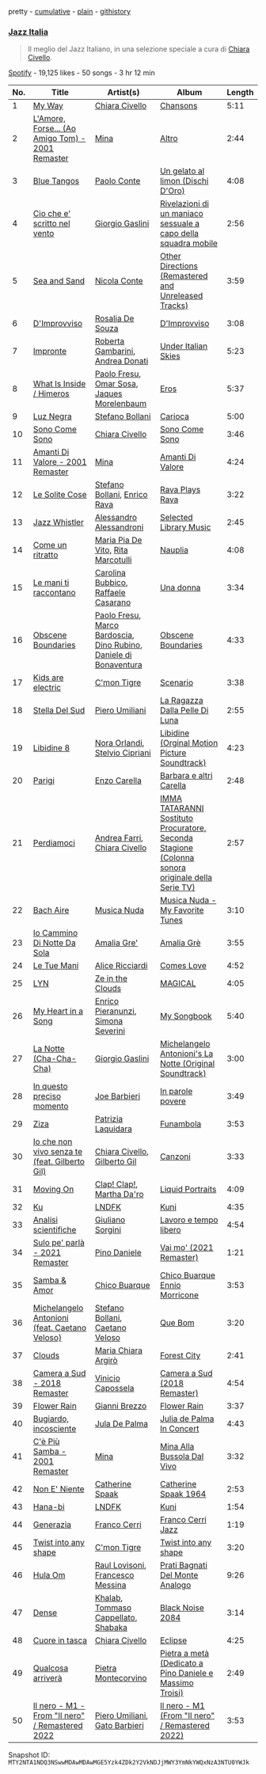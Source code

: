 pretty - [cumulative](/playlists/cumulative/37i9dQZF1DX30D074EWuy7.md) - [plain](/playlists/plain/37i9dQZF1DX30D074EWuy7) - [githistory](https://github.githistory.xyz/mackorone/spotify-playlist-archive/blob/main/playlists/plain/37i9dQZF1DX30D074EWuy7)

### [Jazz Italia](https://open.spotify.com/playlist/37i9dQZF1DX30D074EWuy7)

> Il meglio del Jazz Italiano, in una selezione speciale a cura di <a href="spotify:artist:4kVBW3oggjJ8epz4NWIGfk">Chiara Civello</a>.

[Spotify](https://open.spotify.com/user/spotify) - 19,125 likes - 50 songs - 3 hr 12 min

| No. | Title | Artist(s) | Album | Length |
|---|---|---|---|---|
| 1 | [My Way](https://open.spotify.com/track/3XJC0d3Yo0y17ZtOlOdC3P) | [Chiara Civello](https://open.spotify.com/artist/4kVBW3oggjJ8epz4NWIGfk) | [Chansons](https://open.spotify.com/album/7d6I7tR73f3smXLcKQNgF9) | 5:11 |
| 2 | [L'Amore, Forse..\. \(Ao Amigo Tom\) \- 2001 Remaster](https://open.spotify.com/track/3H3JYGpcMIWzbIbweeRzSC) | [Mina](https://open.spotify.com/artist/3HL1CyOnDLFJo1Rr8YBlKy) | [Altro](https://open.spotify.com/album/61htRVQVo0f4E9Gm9X4do7) | 2:44 |
| 3 | [Blue Tangos](https://open.spotify.com/track/4CTxJoPFfI8okvF8nPdiD6) | [Paolo Conte](https://open.spotify.com/artist/7bAIYB0KGbYXlGbIjyFAcI) | [Un gelato al limon \(Dischi D'Oro\)](https://open.spotify.com/album/3iuH9w9SQFXICFswmaoX8y) | 4:08 |
| 4 | [Cio che e' scritto nel vento](https://open.spotify.com/track/6wCsRchz3850j0GgfXYjrV) | [Giorgio Gaslini](https://open.spotify.com/artist/4Sqn2CbDsOLkRu20ALOnDF) | [Rivelazioni di un maniaco sessuale a capo della squadra mobile](https://open.spotify.com/album/2bu5QRAoFBgSryv8LQODxI) | 2:56 |
| 5 | [Sea and Sand](https://open.spotify.com/track/6SywHlqpazHVFfzw1rAnVz) | [Nicola Conte](https://open.spotify.com/artist/5dUI54FMDxPqaXbNs4kLpB) | [Other Directions \(Remastered and Unreleased Tracks\)](https://open.spotify.com/album/5cKcN1R8UBM5AHySPWAdCQ) | 3:59 |
| 6 | [D'Improvviso](https://open.spotify.com/track/2aco8Ba7NUEtHYRHN3ZhYd) | [Rosalia De Souza](https://open.spotify.com/artist/4UK7ZwlNiYWVFeATAQian1) | [D'Improvviso](https://open.spotify.com/album/5uMkplQohrSjoclLGmLpTe) | 3:08 |
| 7 | [Impronte](https://open.spotify.com/track/6dlMTPMkePiZ4YFn95Tcgv) | [Roberta Gambarini](https://open.spotify.com/artist/5tW1LNzRtpzKpzTK7HAWTS), [Andrea Donati](https://open.spotify.com/artist/0NZCNObxYB5k1IDkSNZyc0) | [Under Italian Skies](https://open.spotify.com/album/5SxQviRKSPWbCJwgTGf737) | 5:23 |
| 8 | [What Is Inside / Himeros](https://open.spotify.com/track/2D6d5d3HMrff4z8sAVHJBr) | [Paolo Fresu](https://open.spotify.com/artist/2qW0CNnmvdEQwiabdareHi), [Omar Sosa](https://open.spotify.com/artist/2zyVwasA2QkaVopBFZ2RfX), [Jaques Morelenbaum](https://open.spotify.com/artist/5QdS83aNvQzKgj43VTdY8d) | [Eros](https://open.spotify.com/album/33etMZVrNXc989ByzH0rlu) | 5:37 |
| 9 | [Luz Negra](https://open.spotify.com/track/24r0Ni7UbWHy69PBOe364Q) | [Stefano Bollani](https://open.spotify.com/artist/6LO13YjxG7x8waq1RGOYI7) | [Carioca](https://open.spotify.com/album/0BcPVNgNrtNtXdBrcz7fAp) | 5:00 |
| 10 | [Sono Come Sono](https://open.spotify.com/track/1F3tfdSF72hS1X3PSrwC5X) | [Chiara Civello](https://open.spotify.com/artist/4kVBW3oggjJ8epz4NWIGfk) | [Sono Come Sono](https://open.spotify.com/album/63VoYQPDzymodlgLyn3SWq) | 3:46 |
| 11 | [Amanti Di Valore \- 2001 Remaster](https://open.spotify.com/track/639VCzKkpuvvm95vYZuTyf) | [Mina](https://open.spotify.com/artist/3HL1CyOnDLFJo1Rr8YBlKy) | [Amanti Di Valore](https://open.spotify.com/album/51z3JDln4n8UxadU0KPgTR) | 4:24 |
| 12 | [Le Solite Cose](https://open.spotify.com/track/0EPjgMUOhFoWDYp5Kau4Fw) | [Stefano Bollani](https://open.spotify.com/artist/6LO13YjxG7x8waq1RGOYI7), [Enrico Rava](https://open.spotify.com/artist/0NLlZlYs28ClkYXasvqmjy) | [Rava Plays Rava](https://open.spotify.com/album/4zNq65EwCEDfs2mTih9bNs) | 3:22 |
| 13 | [Jazz Whistler](https://open.spotify.com/track/2eO48qUibU8IAM4tR51mrV) | [Alessandro Alessandroni](https://open.spotify.com/artist/6NXwJ5CEziDQrfimLpr7gZ) | [Selected Library Music](https://open.spotify.com/album/5LKhJ089woBuOf9e3eRzHC) | 2:45 |
| 14 | [Come un ritratto](https://open.spotify.com/track/1xD323f4XEBlW1lfOeKtts) | [Maria Pia De Vito](https://open.spotify.com/artist/2WdJBOMuv70FribaCLT5vE), [Rita Marcotulli](https://open.spotify.com/artist/1KaiGnVyxEODkywQQBoSZJ) | [Nauplia](https://open.spotify.com/album/0kOi2BR2cvfhtqBi7e7CqR) | 4:08 |
| 15 | [Le mani ti raccontano](https://open.spotify.com/track/4z8g7Q1e5Rb8LwranPMIvA) | [Carolina Bubbico](https://open.spotify.com/artist/0HWrWCAD8nN3DnbR02wVxW), [Raffaele Casarano](https://open.spotify.com/artist/6MnERY0Sy2OLv7YcI43XaB) | [Una donna](https://open.spotify.com/album/673SSPKOImvM3idfEUHpLj) | 3:34 |
| 16 | [Obscene Boundaries](https://open.spotify.com/track/669PLiX7MKEgsEhRikAbTX) | [Paolo Fresu](https://open.spotify.com/artist/2qW0CNnmvdEQwiabdareHi), [Marco Bardoscia](https://open.spotify.com/artist/6nPFcBOpXLW2vzvor5xo6E), [Dino Rubino](https://open.spotify.com/artist/3BatL5ELL5CEN1xjCeDi7S), [Daniele di Bonaventura](https://open.spotify.com/artist/2FfQ9VP66RZxG0lmiMAKT6) | [Obscene Boundaries](https://open.spotify.com/album/2FbEbKrA4TG7dQAo9fK6Im) | 4:33 |
| 17 | [Kids are electric](https://open.spotify.com/track/056cAK9yCGO0dH8qSyzwa9) | [C'mon Tigre](https://open.spotify.com/artist/1ntP294de9KGcB3pTfpGfJ) | [Scenario](https://open.spotify.com/album/05jI23SZkmENSXCPIyJCRu) | 3:38 |
| 18 | [Stella Del Sud](https://open.spotify.com/track/4DkvQdCtKBSPJ8D9O6oP9p) | [Piero Umiliani](https://open.spotify.com/artist/5sD7Cf3SaTVcrg81GQi1Xk) | [La Ragazza Dalla Pelle Di Luna](https://open.spotify.com/album/2Yy70WbCDfjI4yzfska0Yg) | 2:55 |
| 19 | [Libidine 8](https://open.spotify.com/track/3xiZ0cV7Q50inH4RDYHN4m) | [Nora Orlandi](https://open.spotify.com/artist/3p6nLdwfXNkENb2NplCvyv), [Stelvio Cipriani](https://open.spotify.com/artist/32GAlFg8ZU34WZLFjAUAGQ) | [Libidine \(Orginal Motion Picture Soundtrack\)](https://open.spotify.com/album/4FYs2SbGNF8Di9iAedjuml) | 4:23 |
| 20 | [Parigi](https://open.spotify.com/track/36aR1dzH12NKQDeDRSentd) | [Enzo Carella](https://open.spotify.com/artist/5OJ0DNeHpHq7b6fHWRaPp9) | [Barbara e altri Carella](https://open.spotify.com/album/21F0EWtwLcajf9MFKn1Tdo) | 2:48 |
| 21 | [Perdiamoci](https://open.spotify.com/track/6Gl9tNQtgzQwAcFg17KcqA) | [Andrea Farri](https://open.spotify.com/artist/53UG4rUlSm5H3F8C9pXls2), [Chiara Civello](https://open.spotify.com/artist/4kVBW3oggjJ8epz4NWIGfk) | [IMMA TATARANNI Sostituto Procuratore, Seconda Stagione \(Colonna sonora originale della Serie TV\)](https://open.spotify.com/album/73FP2aV57Q08P4HlV2QdYN) | 2:57 |
| 22 | [Bach Aire](https://open.spotify.com/track/0wUKunfyR7JY0fyQ9Iq1wW) | [Musica Nuda](https://open.spotify.com/artist/4SCNBobp8MbdOHco1VRiPc) | [Musica Nuda \- My Favorite Tunes](https://open.spotify.com/album/4r4EAuG5rF6nzJu2haUQQ2) | 3:10 |
| 23 | [Io Cammino Di Notte Da Sola](https://open.spotify.com/track/4XggtZPzgMmc3E66zjXvNU) | [Amalia Gre'](https://open.spotify.com/artist/12uNjzynmyMGS18wFjnsxv) | [Amalia Grè](https://open.spotify.com/album/1id44YJbf1yx3GOKi8Q4VZ) | 3:55 |
| 24 | [Le Tue Mani](https://open.spotify.com/track/497xZ3NsjcAXGs0yx3vs8V) | [Alice Ricciardi](https://open.spotify.com/artist/4PPBw8LWMH9HOTtAnmBzVl) | [Comes Love](https://open.spotify.com/album/5XQ6X5WJEpdst4PFJFEpuS) | 4:52 |
| 25 | [LYN](https://open.spotify.com/track/1VcYoVIyPOJRgy8163bXJR) | [Ze in the Clouds](https://open.spotify.com/artist/5cflBaBT7fUwdCJZgi2ESf) | [MAGICAL](https://open.spotify.com/album/0qDJyxOL6E1J4EoHXMbaOn) | 4:05 |
| 26 | [My Heart in a Song](https://open.spotify.com/track/5PcNrgBKBr1r4NTmTlH5Am) | [Enrico Pieranunzi](https://open.spotify.com/artist/5vACdMa2kY7jHnlJwqYRKP), [Simona Severini](https://open.spotify.com/artist/7svwx5ZfrR3TUQbGds1F5l) | [My Songbook](https://open.spotify.com/album/3i04DEvKjsJQSJahI2jW9E) | 5:40 |
| 27 | [La Notte \(Cha\-Cha\-Cha\)](https://open.spotify.com/track/7a2gFY11mdJl2C0lXsSKVw) | [Giorgio Gaslini](https://open.spotify.com/artist/4Sqn2CbDsOLkRu20ALOnDF) | [Michelangelo Antonioni's La Notte \(Original Soundtrack\)](https://open.spotify.com/album/5lbHc5PRCrpfDpve9AgIBY) | 3:00 |
| 28 | [In questo preciso momento](https://open.spotify.com/track/4texReLtnHjPKT5bgLFrp0) | [Joe Barbieri](https://open.spotify.com/artist/70S7xGDXv69V2vUv3z1PeT) | [In parole povere](https://open.spotify.com/album/7rW09Tz4zro12zRrpqIwli) | 3:49 |
| 29 | [Ziza](https://open.spotify.com/track/2jFUhbdMvf2BHxq6DyjBvW) | [Patrizia Laquidara](https://open.spotify.com/artist/4KlpFEaCAxO1NYQPFqsQp9) | [Funambola](https://open.spotify.com/album/6oEuYdTkjyGUHkCiQxCbXx) | 3:53 |
| 30 | [Io che non vivo senza te \(feat\. Gilberto Gil\)](https://open.spotify.com/track/02CCbavXk0pp1yRPFJ9YzM) | [Chiara Civello](https://open.spotify.com/artist/4kVBW3oggjJ8epz4NWIGfk), [Gilberto Gil](https://open.spotify.com/artist/7oEkUINVIj1Nr3Wnj8tzqr) | [Canzoni](https://open.spotify.com/album/29rET50syooPhPiSQeYo3L) | 3:33 |
| 31 | [Moving On](https://open.spotify.com/track/24jQYMpwrraSLf6TfE2K0U) | [Clap! Clap!](https://open.spotify.com/artist/4o6gglPeg2GgT0FYDtzFeF), [Martha Da'ro](https://open.spotify.com/artist/312xfcd1WbKDhBnqPxjXVl) | [Liquid Portraits](https://open.spotify.com/album/19uGXP6YaIElZQ08aNLJwS) | 4:09 |
| 32 | [Ku](https://open.spotify.com/track/35Lf2OYrSXe4Dquhd87Djh) | [LNDFK](https://open.spotify.com/artist/2PyFLSnE2J670nBHdmwil4) | [Kuni](https://open.spotify.com/album/40dfgXsb0aemwlP10pfGCx) | 4:35 |
| 33 | [Analisi scientifiche](https://open.spotify.com/track/6vN0AqD9Zk4uolNlCRufxQ) | [Giuliano Sorgini](https://open.spotify.com/artist/7Kmplk6Rgd6m2JgwUoESRX) | [Lavoro e tempo libero](https://open.spotify.com/album/5VWALGguSmp9l3FN2BWcNP) | 4:54 |
| 34 | [Sulo pe' parlà \- 2021 Remaster](https://open.spotify.com/track/3fHlklHoNKCFSUSvHLpygd) | [Pino Daniele](https://open.spotify.com/artist/2eFv7NVs8R6Go7msuqikeg) | [Vai mo' \(2021 Remaster\)](https://open.spotify.com/album/337FIRdreM3p4irs8hrMsX) | 1:21 |
| 35 | [Samba & Amor](https://open.spotify.com/track/1cIgUZK3ADlx5WcfBf4EMY) | [Chico Buarque](https://open.spotify.com/artist/6tOsSffQQIXmK8TqsDck8t) | [Chico Buarque Ennio Morricone](https://open.spotify.com/album/32aYHXcg8Q4OAtjfuxwg83) | 3:53 |
| 36 | [Michelangelo Antonioni \(feat\. Caetano Veloso\)](https://open.spotify.com/track/09AVoedIvM5WqdJA2j4tIb) | [Stefano Bollani](https://open.spotify.com/artist/6LO13YjxG7x8waq1RGOYI7), [Caetano Veloso](https://open.spotify.com/artist/7HGNYPmbDrMkylWqeFCOIQ) | [Que Bom](https://open.spotify.com/album/5026kdJj7O7U2ucEbJQ2LT) | 3:20 |
| 37 | [Clouds](https://open.spotify.com/track/3ykJNweqsA0sc4d8Hje06f) | [Maria Chiara Argirò](https://open.spotify.com/artist/2uz9ERD3U5c4F2CZDS0mzb) | [Forest City](https://open.spotify.com/album/0mZ8l9nfp2koUm8sPW0mq9) | 2:41 |
| 38 | [Camera a Sud \- 2018 Remaster](https://open.spotify.com/track/0YwcpthFw2hWpYPIE3roOv) | [Vinicio Capossela](https://open.spotify.com/artist/6FlxhoUGATC40TALMesaFM) | [Camera a Sud \(2018 Remaster\)](https://open.spotify.com/album/2f8SLeDZiYXe4X9N9sRfQO) | 4:54 |
| 39 | [Flower Rain](https://open.spotify.com/track/0SU43DECmSUO69rHLok0Nv) | [Gianni Brezzo](https://open.spotify.com/artist/3JJR0ExBP5G8uyhcViM14W) | [Flower Rain](https://open.spotify.com/album/7AGOQzjucZUSYpaojAG0HY) | 3:37 |
| 40 | [Bugiardo, incosciente](https://open.spotify.com/track/3DXgG3Nncn1x9qrpZHZl0V) | [Jula De Palma](https://open.spotify.com/artist/5lW8wX7Dvny7gTTfql8755) | [Julia de Palma In Concert](https://open.spotify.com/album/3Jwv7FkYyegDB5Pl6V8pQL) | 4:43 |
| 41 | [C'è Più Samba \- 2001 Remaster](https://open.spotify.com/track/6l3rdwqA67H4aEvlW4Nxc2) | [Mina](https://open.spotify.com/artist/3HL1CyOnDLFJo1Rr8YBlKy) | [Mina Alla Bussola Dal Vivo](https://open.spotify.com/album/62GEeqP3R7TaeP1knNwauP) | 3:32 |
| 42 | [Non E' Niente](https://open.spotify.com/track/4j8dq61rjRRM5tIhQqrZDv) | [Catherine Spaak](https://open.spotify.com/artist/0GBQEo1KqJaRlPqO1UMLh2) | [Catherine Spaak 1964](https://open.spotify.com/album/55sUHv575CDZF2rOFpuLYF) | 2:53 |
| 43 | [Hana\-bi](https://open.spotify.com/track/0905xQkLbHlEl2ThjXUcth) | [LNDFK](https://open.spotify.com/artist/2PyFLSnE2J670nBHdmwil4) | [Kuni](https://open.spotify.com/album/40dfgXsb0aemwlP10pfGCx) | 1:54 |
| 44 | [Generazia](https://open.spotify.com/track/2KWRSw7WgfSNcdiEWM8Q72) | [Franco Cerri](https://open.spotify.com/artist/1kk5a0EzDK5su94EBYUKPw) | [Franco Cerri Jazz](https://open.spotify.com/album/4VphmaeJQ8CAbRMRz9QDA8) | 1:19 |
| 45 | [Twist into any shape](https://open.spotify.com/track/5PfkURlOCU3WOcwvXri6B3) | [C'mon Tigre](https://open.spotify.com/artist/1ntP294de9KGcB3pTfpGfJ) | [Twist into any shape](https://open.spotify.com/album/54IB25ZxxXA0vCBicZKc5j) | 3:20 |
| 46 | [Hula Om](https://open.spotify.com/track/1xBke1qBIpQHmM9q3hKemz) | [Raul Lovisoni](https://open.spotify.com/artist/14c03pepaaW7MNk7D5LG48), [Francesco Messina](https://open.spotify.com/artist/0z1i074D0xFtfxWLgZ3sGj) | [Prati Bagnati Del Monte Analogo](https://open.spotify.com/album/61B1GQvwCDsQMEP6yaySOB) | 9:26 |
| 47 | [Dense](https://open.spotify.com/track/5b8NRWfkmAddnuLRR2cQX6) | [Khalab](https://open.spotify.com/artist/7y31SHFbPMfSy2pJbeYQI3), [Tommaso Cappellato](https://open.spotify.com/artist/5xu6nwws5Wrbd5TayescJ2), [Shabaka](https://open.spotify.com/artist/6ywMpa6AmGJpV5Sbyy58Js) | [Black Noise 2084](https://open.spotify.com/album/0EsSqCtIP6bmOAMalHNNgw) | 3:14 |
| 48 | [Cuore in tasca](https://open.spotify.com/track/1zmMID6WpD1RB6BuyVGBxs) | [Chiara Civello](https://open.spotify.com/artist/4kVBW3oggjJ8epz4NWIGfk) | [Eclipse](https://open.spotify.com/album/1Qin2IvNiligQet7TAhnJZ) | 4:25 |
| 49 | [Qualcosa arriverà](https://open.spotify.com/track/5ceuMI84KjZqURwp34pXI6) | [Pietra Montecorvino](https://open.spotify.com/artist/51i8FQgii2TZTaQiV1nXbw) | [Pietra a metà \(Dedicato a Pino Daniele e Massimo Troisi\)](https://open.spotify.com/album/6Qd9rrboJQk988S14OHvqG) | 2:49 |
| 50 | [Il nero \- M1 \- From "Il nero" / Remastered 2022](https://open.spotify.com/track/1X59Vwv2aEiZWlAJ2UMRkK) | [Piero Umiliani](https://open.spotify.com/artist/5sD7Cf3SaTVcrg81GQi1Xk), [Gato Barbieri](https://open.spotify.com/artist/7dXBi98p0mN5JCpBnU0XEm) | [Il nero \- M1 \(From "Il nero" / Remastered 2022\)](https://open.spotify.com/album/10t6anSBCxBVZMSPK5bPk9) | 3:53 |

Snapshot ID: `MTY2NTA1NDQ3NSwwMDAwMDAwMGE5Yzk4ZDk2Y2VkNDJjMWY3YmNkYWQxNzA3NTU0YWJk`
